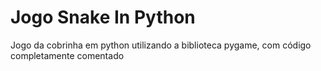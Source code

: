 # Jogo Snake In Python
 Jogo da cobrinha em python utilizando a biblioteca pygame, com código completamente comentado
